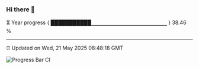 ### Hi there 👋

⏳ Year progress { ███████████▁▁▁▁▁▁▁▁▁▁▁▁▁▁▁▁▁▁▁ } 38.46 %

---

⏰ Updated on Wed, 21 May 2025 08:48:18 GMT

![Progress Bar CI](https://github.com/IshwaranRudhara/GIT-ACTION/workflows/Progress%20Bar%20CI/badge.svg)
